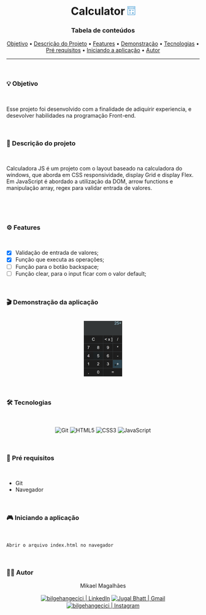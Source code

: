 <div>
<h1 align="center">Calculator 
 <img  src="project/img/iconcalc.png" width="20" heigth="20">
</h1>

<h3 align="center">Tabela de conteúdos</h3>

 <p align="center">
 <a href="#objetivo">Objetivo</a> •
 <a href="#desc">Descrição do Projeto</a> • 
 <a href="#features">Features</a> •  
 <a href="#demonstracao">Demonstração</a> •
 <a href="#tecnologias">Tecnologias</a> • 
 <a href="#requisitos">Pré requisitos</a> • 
 <a href="#init">Iniciando a aplicação</a> • 
 <a href="#autor">Autor</a>
</p>
  
---

<br/>

<a id="objetivo"></a>

### 💡 Objetivo

<br/>
<p>Esse projeto foi desenvolvido com a finalidade de adiquirir experiencia, e desevolver habilidades na programação Front-end.</p><br/>

<a id="desc"></a>

### 📝 Descrição do projeto

<br/>
<p> 
  Calculadora JS é um projeto com o layout baseado na calculadora do windows, que aborda em CSS responsividade, display Grid e display Flex. Em JavaScript é abordado a utilização da DOM, arrow functions e manipulação array, regex para validar entrada de valores.
</p><br/>

<a id="features"></a></br>

### ⚙ Features

</br>

- [x] Validação de entrada de valores;
- [x] Função que executa as operações;
- [ ] Função para o botão backspace;
- [ ] Função clear, para o input ficar com o valor default;

</br>

<a id="demonstracao"></a>

### 🎬 Demonstração da aplicação

<br/>
<div align="center">
 <img  src="project/img/gif.gif" width="100" heigth="100">
 </div>

<a id="tecnologias"></a><br/>

### 🛠 Tecnologias

<br/>
<div align="center">

![Git](https://img.shields.io/badge/-Git-%23F05032?style=flat-square&logo=git&logoColor=%23ffffff)
![HTML5](https://img.shields.io/badge/-HTML5-orange?style=flat-square&logo=html5&logoColor=%23ffffff)
![CSS3](https://img.shields.io/badge/-CSS-blue?style=flat-square&logo=css3)
![JavaScript](https://img.shields.io/badge/-JavaScript-yellow?style=flat-square&logo=javascript&logoColor=%23ffffff)

</div>
<a id="requisitos"></a><br/>

### 📎 Pré requisitos

<br/>

- Git
- Navegador

<a id="init"></a><br/>

### 🎮 Iniciando a aplicação

<br/>

```
Abrir o arquivo index.html no navegador
```

<a id="autor"></a><br/>

### 🙋‍♂️ Autor

<p align="center">Mikael Magalhães</p>

<div align="center">

[<img align="center" alt="bilgehangecici  | LinkedIn" width="35px" src="https://i.pinimg.com/originals/de/b4/6f/deb46f02a59e3b3a2aa58fac16290d63.gif" link=https://https://www.linkedin.com/in/mikael-magalhães-207842173 target="_blank"/>][linkedin]
<a href="mailto:mikael.omagalhaes@gmail.com">
<img align="center" alt="Jugal Bhatt | Gmail" width="34px" src="https://github.com/TheDudeThatCode/TheDudeThatCode/blob/master/Assets/Gmail.svg" />
</a>
[<img align="center" alt="bilgehangecici | Instagram" width="35px" src="https://thumbs.gfycat.com/OrnateOrneryFoal-max-1mb.gif" target="_blank" />][instagram]

</div>
 
[linkedin]:https://www.linkedin.com/in/mikael-magalhães
[instagram]:https://www.instagram.com/mikael_henrique__/
